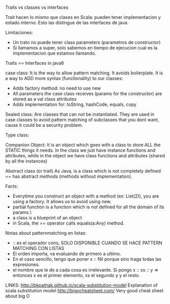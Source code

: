 Traits vs classes vs interfaces

Trait hacen lo mismo que clases en Scala: pueden tener implementacion y estado interno. Esto las distingue de las interfaces de java.

Limitaciones:
- Un trato no puede tener class parameters (parametros de constructor)
- Si llamamos a super, solo sabemos en tiempo de ejecucion cual es la implementacion que estamos llamando.

Traits == Interfaces in java8

case class:
It is the way to allow pattern matching. It avoids boilerplate. It is a way to ADD more syntax (functionality) to our classes:
- Adds factory method: no need to use new
- All parameters the case class receives (params for the constructor) are stored as a val class attributes
- Adds implementation for: toString, hashCode, equals, copy

Sealed class:
Are classes that can not be instantiated. They are used in case classes to avoid pattern matching of subclasses that you dont want, cause it could be a security problem.

Type class:

Companion Object:
It is an object which goes with a class to store ALL the STATIC things it needs. In the class we just have instance functions and attributes, while in the object we have class functions and attributes (shared by all the instances)

Abstract class (or trait)
As Java, is a class which is not completely defined == has abstract methods (methods without implementation).

Facts:
- Everytime you construct an object with a method (ex: List(2)), you are using a factory. It allows us to avoid using new.
- partial function is a function which is not defined for all the domain of its params.\
- a class is a blueprint of an object
- in Scala, the == operator calls equals(a:Any) method.


Notas about patternmatching en listas:
- :: es el operador cons, SOLO DISPONIBLE CUANDO SE HACE PATTERN MATCHING CON LISTAS
- El orden importa, va evaluando de primero a ultimo.
- En el caso sencillo, tengo que poner x :: Nil porque sino traga todas las expresiones.
- el nombre que le de a cada cosa es irrelevante. Si pongo x :: xs :: y => entonces x es el primer elemento, xs el segundo y y el resto.

LINKS:
http://bkpathak.github.io/scala-substitution-model Explanation of scala substitution model
http://bigocheatsheet.com/ Very good cheat sheet about big O
